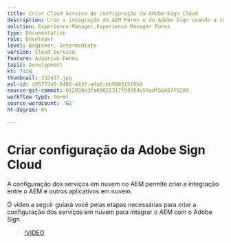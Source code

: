 ```yaml
---
title: Criar Cloud Service de configuração da Adobe Sign Cloud
description: Crie a integração do AEM Forms e do Adobe Sign usando a configuração dos serviços em nuvem.
solution: Experience Manager,Experience Manager Forms
type: Documentation
role: Developer
level: Beginner, Intermediate
version: Cloud Service
feature: Adaptive Forms
topic: Development
kt: 7428
thumbnail: 332437.jpg
exl-id: a55773a5-0486-413f-ada6-bb589315f0b1
source-git-commit: 012850e3fa80021317f59384c57adf56d67f0280
workflow-type: tm+mt
source-wordcount: '62'
ht-degree: 0%

---
```


# Criar configuração da Adobe Sign Cloud

A configuração dos serviços em nuvem no AEM permite criar a integração entre o AEM e outros aplicativos em nuvem.

O vídeo a seguir guiará você pelas etapas necessárias para criar a configuração dos serviços em nuvem para integrar o AEM com o Adobe Sign

>[!VIDEO](https://video.tv.adobe.com/v/332437?quality=12&learn=on)
